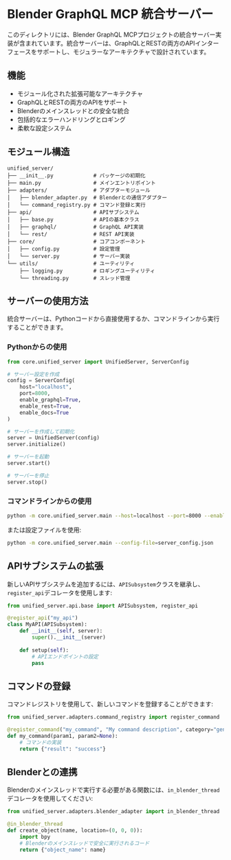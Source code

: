 # Blender GraphQL MCP 統合サーバー

このディレクトリには、Blender GraphQL MCPプロジェクトの統合サーバー実装が含まれています。統合サーバーは、GraphQLとRESTの両方のAPIインターフェースをサポートし、モジュラーなアーキテクチャで設計されています。

## 機能

- モジュール化された拡張可能なアーキテクチャ
- GraphQLとRESTの両方のAPIをサポート
- Blenderのメインスレッドとの安全な統合
- 包括的なエラーハンドリングとロギング
- 柔軟な設定システム

## モジュール構造

```
unified_server/
├── __init__.py             # パッケージの初期化
├── main.py                 # メインエントリポイント
├── adapters/               # アダプターモジュール
│   ├── blender_adapter.py  # Blenderとの通信アダプター
│   └── command_registry.py # コマンド登録と実行
├── api/                    # APIサブシステム
│   ├── base.py             # APIの基本クラス
│   ├── graphql/            # GraphQL API実装
│   └── rest/               # REST API実装
├── core/                   # コアコンポーネント
│   ├── config.py           # 設定管理
│   └── server.py           # サーバー実装
└── utils/                  # ユーティリティ
    ├── logging.py          # ロギングユーティリティ
    └── threading.py        # スレッド管理
```

## サーバーの使用方法

統合サーバーは、Pythonコードから直接使用するか、コマンドラインから実行することができます。

### Pythonからの使用

```python
from core.unified_server import UnifiedServer, ServerConfig

# サーバー設定を作成
config = ServerConfig(
    host="localhost",
    port=8000,
    enable_graphql=True,
    enable_rest=True,
    enable_docs=True
)

# サーバーを作成して初期化
server = UnifiedServer(config)
server.initialize()

# サーバーを起動
server.start()

# サーバーを停止
server.stop()
```

### コマンドラインからの使用

```bash
python -m core.unified_server.main --host=localhost --port=8000 --enable-graphql --enable-rest --enable-docs
```

または設定ファイルを使用:

```bash
python -m core.unified_server.main --config-file=server_config.json
```

## APIサブシステムの拡張

新しいAPIサブシステムを追加するには、`APISubsystem`クラスを継承し、`register_api`デコレータを使用します:

```python
from unified_server.api.base import APISubsystem, register_api

@register_api("my_api")
class MyAPI(APISubsystem):
    def __init__(self, server):
        super().__init__(server)
        
    def setup(self):
        # APIエンドポイントの設定
        pass
```

## コマンドの登録

コマンドレジストリを使用して、新しいコマンドを登録することができます:

```python
from unified_server.adapters.command_registry import register_command

@register_command("my_command", "My command description", category="general")
def my_command(param1, param2=None):
    # コマンドの実装
    return {"result": "success"}
```

## Blenderとの連携

Blenderのメインスレッドで実行する必要がある関数には、`in_blender_thread`デコレータを使用してください:

```python
from unified_server.adapters.blender_adapter import in_blender_thread

@in_blender_thread
def create_object(name, location=(0, 0, 0)):
    import bpy
    # Blenderのメインスレッドで安全に実行されるコード
    return {"object_name": name}
```